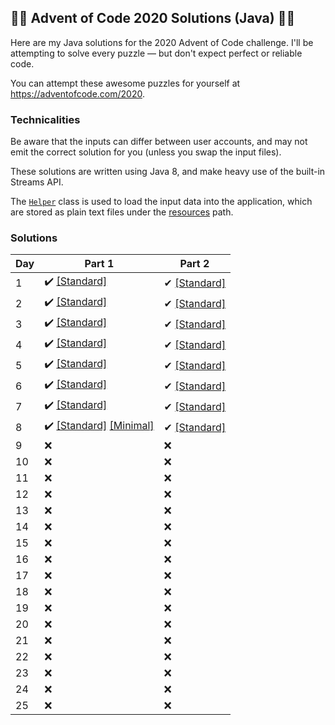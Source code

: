 ## 🎄🎄 Advent of Code 2020 Solutions (Java) 🎄🎄
Here are my Java solutions for the 2020 Advent of Code challenge. I'll be attempting to solve every puzzle — but
 don't expect perfect or reliable code.

You can attempt these awesome puzzles for yourself at https://adventofcode.com/2020.

### Technicalities
Be aware that the inputs can differ between user accounts, and may not emit the correct solution for you (unless you
 swap the input files).

These solutions are written using Java 8, and make heavy use of the built-in Streams API.

The [`Helper`](src/main/java/uk/oczadly/karl/aoc20/Helper.java) class is used to load the input data into the
 application, which are stored as plain text files under the [resources](src/main/resources/inputs) path.
 

### Solutions
Day | Part 1 | Part 2
--- | --- | ---
1 | ✔️ [[Standard]](src/main/java/uk/oczadly/karl/aoc20/day1/Day1Part1.java) | ✔ [[Standard]](src/main/java/uk/oczadly/karl/aoc20/day1/Day1Part2.java)
2 | ✔️ [[Standard]](src/main/java/uk/oczadly/karl/aoc20/day2/Day2Part1.java) | ✔ [[Standard]](src/main/java/uk/oczadly/karl/aoc20/day2/Day2Part2.java)
3 | ✔️ [[Standard]](src/main/java/uk/oczadly/karl/aoc20/day3/Day3Part1.java) | ✔ [[Standard]](src/main/java/uk/oczadly/karl/aoc20/day3/Day3Part2.java)
4 | ✔️ [[Standard]](src/main/java/uk/oczadly/karl/aoc20/day4/Day4Part1.java) | ✔ [[Standard]](src/main/java/uk/oczadly/karl/aoc20/day4/Day4Part2.java)
5 | ✔️ [[Standard]](src/main/java/uk/oczadly/karl/aoc20/day5/Day5Part1.java) | ✔ [[Standard]](src/main/java/uk/oczadly/karl/aoc20/day5/Day5Part2.java)
6 | ✔️ [[Standard]](src/main/java/uk/oczadly/karl/aoc20/day6/Day6Part1.java) | ✔ [[Standard]](src/main/java/uk/oczadly/karl/aoc20/day6/Day6Part2.java)
7 | ✔️ [[Standard]](src/main/java/uk/oczadly/karl/aoc20/day7/Day7Part1.java)  | ✔ [[Standard]](src/main/java/uk/oczadly/karl/aoc20/day7/Day7Part2.java)
8 | ✔️ [[Standard]](src/main/java/uk/oczadly/karl/aoc20/day8/Day8Part1.java) [[Minimal]](src/main/java/uk/oczadly/karl/aoc20/day8/Day8Part1Simple.java) | ✔ [[Standard]](src/main/java/uk/oczadly/karl/aoc20/day8/Day8Part2.java)
9 | ❌ | ❌
10 | ❌ | ❌
11 | ❌ | ❌
12 | ❌ | ❌
13 | ❌ | ❌
14 | ❌ | ❌
15 | ❌ | ❌
16 | ❌ | ❌
17 | ❌ | ❌
18 | ❌ | ❌
19 | ❌ | ❌
20 | ❌ | ❌
21 | ❌ | ❌
22 | ❌ | ❌
23 | ❌ | ❌
24 | ❌ | ❌
25 | ❌ | ❌